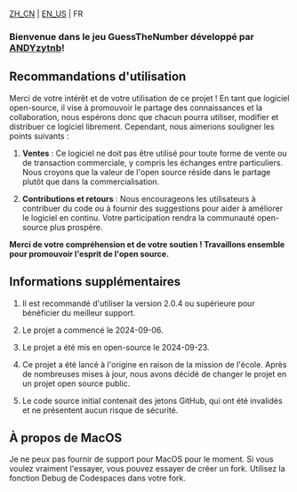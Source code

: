 [ZH_CN](https://github.com/ANDYzytnb/GuessTheNumber/blob/main/README.md) | [EN_US](https://github.com/ANDYzytnb/GuessTheNumber/blob/main/README_EN.md) | FR

### Bienvenue dans le jeu GuessTheNumber développé par [ANDYzytnb](https://github.com/ANDYzytnb)!

## Recommandations d'utilisation

Merci de votre intérêt et de votre utilisation de ce projet ! En tant que logiciel open-source, il vise à promouvoir le partage des connaissances et la collaboration, nous espérons donc que chacun pourra utiliser, modifier et distribuer ce logiciel librement. Cependant, nous aimerions souligner les points suivants :

1. **Ventes** : Ce logiciel ne doit pas être utilisé pour toute forme de vente ou de transaction commerciale, y compris les échanges entre particuliers. Nous croyons que la valeur de l'open source réside dans le partage plutôt que dans la commercialisation.

2. **Contributions et retours** : Nous encourageons les utilisateurs à contribuer du code ou à fournir des suggestions pour aider à améliorer le logiciel en continu. Votre participation rendra la communauté open-source plus prospère.

**Merci de votre compréhension et de votre soutien ! Travaillons ensemble pour promouvoir l'esprit de l'open source.**

## Informations supplémentaires

1. Il est recommandé d'utiliser la version 2.0.4 ou supérieure pour bénéficier du meilleur support.

2. Le projet a commencé le 2024-09-06.

3. Le projet a été mis en open-source le 2024-09-23.

4. Ce projet a été lancé à l'origine en raison de la mission de l'école. Après de nombreuses mises à jour, nous avons décidé de changer le projet en un projet open source public.

5. Le code source initial contenait des jetons GitHub, qui ont été invalidés et ne présentent aucun risque de sécurité.

## À propos de MacOS

Je ne peux pas fournir de support pour MacOS pour le moment. Si vous voulez vraiment l'essayer, vous pouvez essayer de créer un fork. Utilisez la fonction Debug de Codespaces dans votre fork.
